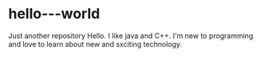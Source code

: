 # hello---world
Just another repository
Hello. I like java and C++. I'm new to programming and love to learn about new and sxciting technology.
